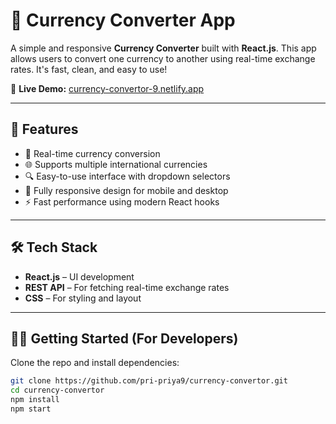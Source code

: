 # 💱 Currency Converter App

A simple and responsive **Currency Converter** built with **React.js**. This app allows users to convert one currency to another using real-time exchange rates. It's fast, clean, and easy to use!

🔗 **Live Demo:** [currency-convertor-9.netlify.app](https://currency-convertor-9.netlify.app/)


---

## 🚀 Features

- 🔄 Real-time currency conversion
- 🌐 Supports multiple international currencies
- 🔍 Easy-to-use interface with dropdown selectors
- 📱 Fully responsive design for mobile and desktop
- ⚡ Fast performance using modern React hooks

---

## 🛠️ Tech Stack

- **React.js** – UI development
- **REST API** – For fetching real-time exchange rates
- **CSS** – For styling and layout

---

## 🧑‍💻 Getting Started (For Developers)

Clone the repo and install dependencies:

```bash
git clone https://github.com/pri-priya9/currency-convertor.git
cd currency-convertor
npm install
npm start
